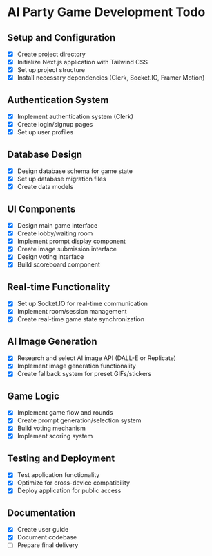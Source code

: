 # AI Party Game Development Todo

## Setup and Configuration
- [x] Create project directory
- [x] Initialize Next.js application with Tailwind CSS
- [x] Set up project structure
- [x] Install necessary dependencies (Clerk, Socket.IO, Framer Motion)

## Authentication System
- [x] Implement authentication system (Clerk)
- [x] Create login/signup pages
- [x] Set up user profiles

## Database Design
- [x] Design database schema for game state
- [x] Set up database migration files
- [x] Create data models

## UI Components
- [x] Design main game interface
- [x] Create lobby/waiting room
- [x] Implement prompt display component
- [x] Create image submission interface
- [x] Design voting interface
- [x] Build scoreboard component

## Real-time Functionality
- [x] Set up Socket.IO for real-time communication
- [x] Implement room/session management
- [x] Create real-time game state synchronization

## AI Image Generation
- [x] Research and select AI image API (DALL-E or Replicate)
- [x] Implement image generation functionality
- [x] Create fallback system for preset GIFs/stickers

## Game Logic
- [x] Implement game flow and rounds
- [x] Create prompt generation/selection system
- [x] Build voting mechanism
- [x] Implement scoring system

## Testing and Deployment
- [x] Test application functionality
- [x] Optimize for cross-device compatibility
- [x] Deploy application for public access

## Documentation
- [x] Create user guide
- [x] Document codebase
- [ ] Prepare final delivery
